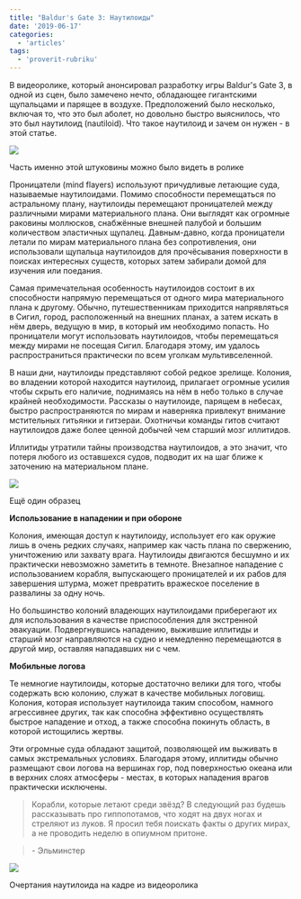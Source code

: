 ```yaml
---
title: "Baldur's Gate 3: Наутилоиды"
date: '2019-06-17'
categories:
  - 'articles'
tags:
  - 'proverit-rubriku'
---
```


В видеоролике, который анонсировал разработку игры Baldur's Gate 3, в одной из сцен, было замечено нечто, обладающее гигантскими щупальцами и парящее в воздухе. Предположений было несколько, включая то, что это был аболет, но довольно быстро выяснилось, что это был наутилоид (nautiloid). Что такое наутилоид и зачем он нужен - в этой статье.

![](https://pp.userapi.com/c852128/v852128308/13dfde/UYuZvxxud-A.jpg)

Часть именно этой штуковины можно было видеть в ролике

Проницатели (mind flayers) используют причудливые летающие суда, называемые наутилоидами. Помимо способности перемещаться по астральному плану, наутилоиды перемещают проницателей между различными мирами материального плана. Они выглядят как огромные раковины моллюсков, снабжённые внешней палубой и большим количеством эластичных щупалец. Давным-давно, когда проницатели летали по мирам материального плана без сопротивления, они использовали щупальца наутилоидов для прочёсывания поверхности в поисках интересных существ, которых затем забирали домой для изучения или поедания.

Самая примечательная особенность наутилоидов состоит в их способности напрямую перемещаться от одного мира материального плана к другому. Обычно, путешественникам приходится напрявляться в Сигил, город, расположенный на внешних планах, а затем искать в нём дверь, ведущую в мир, в который им необходимо попасть. Но проницатели могут использовать наутилоидов, чтобы перемещаться между мирами не посещая Сигил. Благодаря этому, им удалось распространиться практически по всем уголкам мультивселенной.

В наши дни, наутилоиды представляют собой редкое зрелище. Колония, во владении которой находится наутилоид, прилагает огромные усилия чтобы скрыть его наличие, поднимаясь на нём в небо только в случае крайней необходимости. Рассказы о наутилоиде, парящем в небесах, быстро распространяются по мирам и наверняка привлекут внимание мстительных гитьянки и гитзераи. Охотничьи команды гитов считают наутилоидов даже более ценной добычей чем старший мозг иллитидов.

Иллитиды утратили тайны производства наутилоидов, а это значит, что потеря любого из оставшехся судов, подводит их на шаг ближе к заточению на материальном плане.

![](https://pp.userapi.com/c852128/v852128308/13e003/IddGe0B1TwE.jpg)

Ещё один образец

**Использование в нападении и при обороне**

Колония, имеющая доступ к наутилоиду, использует его как оружие лишь в очень редких случаях, например как часть плана по свержению, уничтожению или захвату врага. Наутилоиды двигаются бесшумно и их практически невозможно заметить в темноте. Внезапное нападение с использованием корабля, выпускающего проницателей и их рабов для завершения штурма, может превратить вражеское поселение в развалины за одну ночь.

Но большинство колоний владеющих наутилоидами приберегают их для использования в качестве приспособления для экстренной эвакуации. Подвергнувшись нападению, выжившие иллитиды и старший мозг направляются на судно и немедленно перемещаются в другой мир, оставляя нападавших ни с чем.

**Мобильные логова**

Те немногие наутилоиды, которые достаточно велики для того, чтобы содержать всю колонию, служат в качестве мобильных логовищ. Колония, которая использует наутилоида таким способом, намного агрессивнее других, так как способна эффективно осуществлять быстрое нападение и отход, а также способна покинуть область, в которой истощились жертвы.

Эти огромные суда обладают защитой, позволяющей им выживать в самых экстремальных условиях. Благодаря этому, иллитиды обычно размещают свои логова на вершинах гор, под поверхностью океана или в верхних слоях атмосферы - местах, в которых нападения врагов практически исключены.

> Корабли, которые летают среди звёзд? В следующий раз будешь рассказывать про гиппопотамов, что ходят на двух ногах и стреляют из луков. Я просил тебя поискать факты о других мирах, а не проводить неделю в опиумном притоне.

> \- Эльминстер

![](https://pp.userapi.com/c852128/v852128308/13e024/vdsRZX2be1E.jpg)

Очертания наутилоида на кадре из видеоролика
